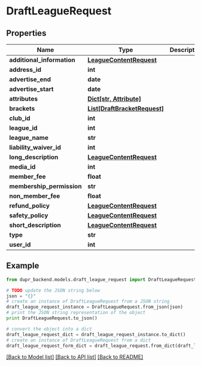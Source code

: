 # DraftLeagueRequest


## Properties
Name | Type | Description | Notes
------------ | ------------- | ------------- | -------------
**additional_information** | [**LeagueContentRequest**](LeagueContentRequest.md) |  | [optional] 
**address_id** | **int** |  | [optional] 
**advertise_end** | **date** |  | [optional] 
**advertise_start** | **date** |  | [optional] 
**attributes** | [**Dict[str, Attribute]**](Attribute.md) |  | [optional] 
**brackets** | [**List[DraftBracketRequest]**](DraftBracketRequest.md) |  | [optional] 
**club_id** | **int** |  | 
**league_id** | **int** |  | 
**league_name** | **str** |  | [optional] 
**liability_waiver_id** | **int** |  | [optional] 
**long_description** | [**LeagueContentRequest**](LeagueContentRequest.md) |  | [optional] 
**media_id** | **int** |  | [optional] 
**member_fee** | **float** |  | [optional] 
**membership_permission** | **str** |  | [optional] 
**non_member_fee** | **float** |  | [optional] 
**refund_policy** | [**LeagueContentRequest**](LeagueContentRequest.md) |  | [optional] 
**safety_policy** | [**LeagueContentRequest**](LeagueContentRequest.md) |  | [optional] 
**short_description** | [**LeagueContentRequest**](LeagueContentRequest.md) |  | [optional] 
**type** | **str** |  | [optional] 
**user_id** | **int** |  | 

## Example

```python
from dupr_backend.models.draft_league_request import DraftLeagueRequest

# TODO update the JSON string below
json = "{}"
# create an instance of DraftLeagueRequest from a JSON string
draft_league_request_instance = DraftLeagueRequest.from_json(json)
# print the JSON string representation of the object
print DraftLeagueRequest.to_json()

# convert the object into a dict
draft_league_request_dict = draft_league_request_instance.to_dict()
# create an instance of DraftLeagueRequest from a dict
draft_league_request_form_dict = draft_league_request.from_dict(draft_league_request_dict)
```
[[Back to Model list]](../README.md#documentation-for-models) [[Back to API list]](../README.md#documentation-for-api-endpoints) [[Back to README]](../README.md)


